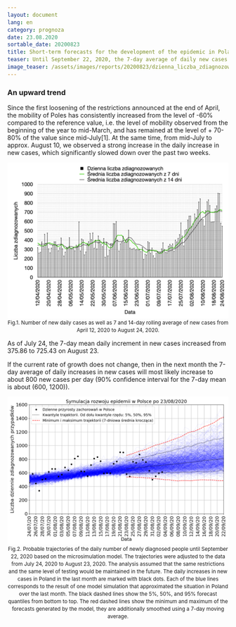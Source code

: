 ```yaml
---
layout: document
lang: en
category: prognoza
date: 23.08.2020
sortable_date: 20200823
title: Short-term forecasts for the development of the epidemic in Poland after August 23, 2020
teaser: Until September 22, 2020, the 7-day average of daily new cases in Poland may increase to around 800 from the current level of 725.
image_teaser: /assets/images/reports/20200823/dzienna_liczba_zdiagnozowanych_20200823.png
---
```


<h3>An upward trend</h3>

<p>Since the first loosening of the restrictions announced at the end of April, the mobility of Poles has consistently increased from the level of -60% compared to the reference value, i.e. the level of mobility observed from the beginning of the year to mid-March, and has remained at the level of + 70-80% of the value since mid-July[1]. At the same time, from mid-July to approx. August 10, we observed a strong increase in the daily increase in new cases, which significantly slowed down over the past two weeks.</p>
 
<div style="text-align: center" class="row 90%">
    <span class="image fit"><img src="/assets/images/reports/20200823/dzienna_liczba_zdiagnozowanych_20200823.png" style="display: block; margin: 0 auto;"/></span>
    <small>Fig.1. Number of new daily cases as well as 7 and 14-day rolling average of new cases from April 12, 2020 to August 24, 2020.</small>
</div>

<p>As of July 24, the 7-day mean daily increment in new cases increased from 375.86 to 725.43 on August 23.</p>
<p>If the current rate of growth does not change, then in the next month the 7-day average of daily increases in new cases will most likely increase to about 800 new cases per day (90% confidence interval for the 7-day mean is about (600, 1200)).</p>

<div style="text-align: center" class="row 90%">
    <span class="image fit">
    <img src="/assets/images/reports/20200823/prognoza_pojedyncze_wiazki_23062020_23082020_pl_backtracking_3q0.6_v4.png" style="display: block; margin: 0 auto;"/>
    </span>
    <small>Fig.2. Probable trajectories of the daily number of newly diagnosed people until September 22, 2020 based on the microsimulation model. The trajectories were adjusted to the data from July 24, 2020 to August 23, 2020. The analysis assumed that the same restrictions and the same level of testing would be maintained in the future. The daily increases in new cases in Poland in the last month are marked with black dots. Each of the blue lines corresponds to the result of one model simulation that approximated the situation in Poland over the last month. The black dashed lines show the 5%, 50%, and 95% forecast quantiles from bottom to top. The red dashed lines show the minimum and maximum of the forecasts generated by the model, they are additionally smoothed using a 7-day moving average.</small>
</div>
